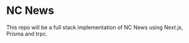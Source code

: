 # NC News

This repo will be a full stack implementation of NC News using Next.js, Prisma and trpc.
